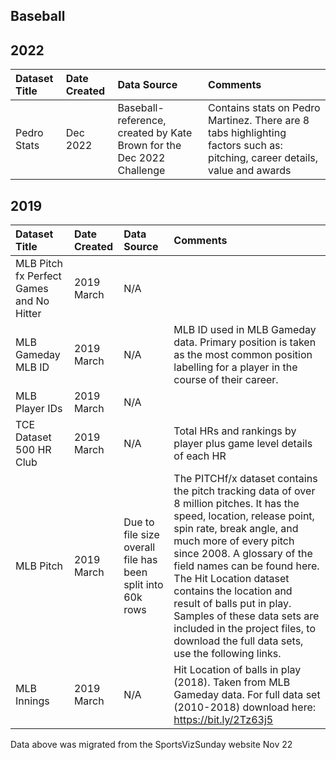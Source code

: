## Baseball

## 2022
| Dataset Title | Date Created | Data Source                                                          | Comments                                                                                                                    |
|:--------------|:-------------|:---------------------------------------------------------------------|:----------------------------------------------------------------------------------------------------------------------------|
| Pedro Stats   | Dec 2022     | Baseball-reference, created by Kate Brown for the Dec 2022 Challenge | Contains stats on Pedro Martinez. There are 8 tabs highlighting factors such as: pitching, career details, value and awards |


## 2019
|Dataset Title| Date Created | Data Source                                                | Comments                                                                                                                                                                                                                                                                                                                                                                                                                                             |
|:----|:-------------|:-----------------------------------------------------------|:-----------------------------------------------------------------------------------------------------------------------------------------------------------------------------------------------------------------------------------------------------------------------------------------------------------------------------------------------------------------------------------------------------------------------------------------------------|
|MLB Pitch fx Perfect Games and No Hitter| 2019 March   | N/A                                                        |                                                                                                                                                                                                                                                                                                                                                                                                                                                      |
|MLB Gameday MLB ID| 2019 March   | N/A                                                        | MLB ID used in MLB Gameday data. Primary position is taken as the most common position labelling for a player in the course of their career.                                                                                                                                                                                                                                                                                                         |
|MLB Player IDs| 2019 March   | N/A                                                        |                                                                                                                                                                                                                                                                                                                                                                                                                                                      |
|TCE Dataset 500 HR Club| 2019 March   | N/A                                                        | Total HRs and rankings by player plus game level details of each HR                                                                                                                                                                                                                                                                                                                                                                                                                                                     |
|MLB Pitch| 2019 March   | Due to file size overall file has been split into 60k rows | The PITCHf/x dataset contains the pitch tracking data of over 8 million pitches. It has the speed, location, release point, spin rate, break angle, and much more of every pitch since 2008. A glossary of the field names can be found here. The Hit Location dataset contains the location and result of balls put in play. Samples of these data sets are included in the project files, to download the full data sets, use the following links. |
|MLB Innings| 2019 March  | N/A                                                        | Hit Location of balls in play (2018). Taken from MLB Gameday data. For full data set (2010-2018) download here: https://bit.ly/2Tz63j5                                                                                                                                                                                                                                                                                                               |

Data above was migrated from the SportsVizSunday website Nov 22 
